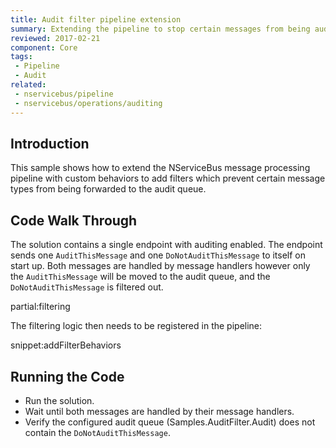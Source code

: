 ```yaml
---
title: Audit filter pipeline extension
summary: Extending the pipeline to stop certain messages from being audited.
reviewed: 2017-02-21
component: Core
tags:
 - Pipeline
 - Audit
related:
 - nservicebus/pipeline
 - nservicebus/operations/auditing
---
```



## Introduction

This sample shows how to extend the NServiceBus message processing pipeline with custom behaviors to add filters which prevent certain message types from being forwarded to the audit queue.


## Code Walk Through

The solution contains a single endpoint with auditing enabled. The endpoint sends one `AuditThisMessage` and one `DoNotAuditThisMessage` to itself on start up. Both messages are handled by message handlers however only the `AuditThisMessage` will be moved to the audit queue, and the `DoNotAuditThisMessage` is filtered out.

partial:filtering

The filtering logic then needs to be registered in the pipeline:

snippet:addFilterBehaviors


## Running the Code

 * Run the solution.
 * Wait until both messages are handled by their message handlers.
 * Verify the configured audit queue (Samples.AuditFilter.Audit) does not contain the `DoNotAuditThisMessage`.